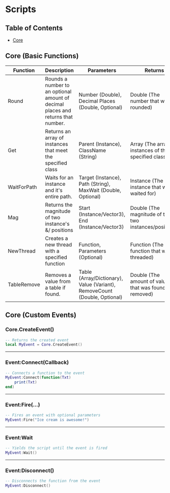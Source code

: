 # Scripts

## Table of Contents
- [Core](#core)

## Core (Basic Functions)

| Function | Description | Parameters | Returns |
| - | - | - | - |
| Round | Rounds a number to an optional amount of decimal places and returns that number. | Number (Double), Decimal Places (Double, Optional) | Double (The number that was rounded) |
| Get | Returns an array of instances that meet the specified class | Parent (Instance), ClassName (String) | Array (The array of instances of the specified class) |
| WaitForPath | Waits for an instance and it's entire path. | Target (Instance), Path (String), MaxWait (Double, Optional) | Instance (The instance that was waited for) |
| Mag | Returns the magnitude of two instance's &/ positions | Start (Instance/Vector3), End (Instance/Vector3) | Double (The magnitude of the two instances/positions)|
| NewThread | Creates a new thread with a specified function | Function, Parameters (Optional) | Function (The function that was threaded) |
| TableRemove | Removes a value from a table if found. | Table (Array/Dictionary), Value (Variant), RemoveCount (Double, Optional) | Double (The amount of values that was found and removed) |

## Core (Custom Events)

### Core.CreateEvent() 

```lua
-- Returns the created event
local MyEvent = Core.CreateEvent()
```

----------

### Event:Connect(Callback) 

```lua
-- Connects a function to the event
MyEvent:Connect(function(Txt)
    print(Txt)
end)
```

----------

### Event:Fire(...) 

```lua
-- Fires an event with optional parameters
MyEvent:Fire("Ice cream is awesome!")
```

----------

### Event:Wait 

```lua
-- Yields the script until the event is fired
MyEvent:Wait()
```

----------

### Event:Disconnect() 

```lua  
-- Disconnects the function from the event
MyEvent:Disconnect()
```
